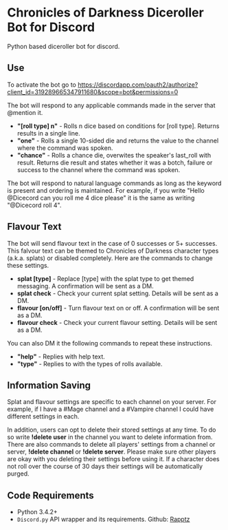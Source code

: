 # Chronicles of Darkness Diceroller Bot for Discord
Python based diceroller bot for discord.

## Use

To activate the bot go to https://discordapp.com/oauth2/authorize?client_id=319289665347911680&scope=bot&permissions=0

The bot will respond to any applicable commands made in the server that @mention it.

* **"[roll type] n"** - Rolls n dice based on conditions for [roll type]. Returns results in a single line. 
* **"one"** - Rolls a single 10-sided die and returns the value to the channel where the command was spoken.
* **"chance"** - Rolls a chance die, overwites the speaker's last_roll with result. Returns die result and states whether it was a botch, failure or success to the channel where the command was spoken.  

The bot will respond to natural language commands as long as the keyword is present and ordering is maintained. For example, if you write "Hello @Dicecord can you roll me 4 dice please" it is the same as writing "@Dicecord roll 4".

## Flavour Text
The bot will send flavour text in the case of 0 successes or 5+ successes. This falvour text can be themed to Chronicles of Darkness character types (a.k.a. splats) or disabled completely. Here are the commands to change these settings.
* **splat [type]** - Replace [type] with the splat type to get themed messaging. A confirmation will be sent as a DM.
* **splat check** - Check your current splat setting. Details will be sent as a DM.
* **flavour [on/off]** - Turn flavour text on or off. A confirmation will be sent as a DM.
* **flavour check** - Check your current flavour setting. Details will be sent as a DM.

You can also DM it the following commands to repeat these instructions.
* **"help"** - Replies with help text.  
* **"type"** - Replies to with the types of rolls available.  

## Information Saving
Splat and flavour settings are specific to each channel on your server. For example, if I have a #Mage channel and a #Vampire channel I could have different settings in each.

In addition, users can opt to delete their stored settings at any time. To do so write **!delete user** in the channel you want to delete information from. There are also commands to delete all players' settings from a channel or server, **!delete channel** or **!delete server**. Please make sure other players are okay with you deleting their settings before using it. If a character does not roll over the course of 30 days their settings will be automatically purged.

## Code Requirements
* Python 3.4.2+
* `Discord.py` API wrapper and its requirements. Github: [Rapptz](https://github.com/Rapptz/discord.py)
